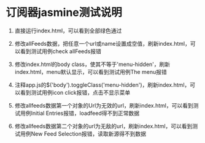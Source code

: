 # 订阅器jasmine测试说明

1. 直接运行index.html，可以看到全部绿色通过

2. 修改allFeeds数据，把任意一个url或name设置成空值，刷新index.html，可以看到测试用例check allFeeds报错

3. 修改index.html的body class，使其不等于'menu-hidden'，刷新index.html，menu默认显示，可以看到测试用例The menu报错

4. 注释app.js的$('body').toggleClass('menu-hidden')，刷新index.html，可以看到测试用例icon click报错，点击不显示菜单

5. 修改allfeeds数据第一个对象的Url为无效的url，刷新index.html，可以看到测试用例Initial Entries报错，loadfeed得不到正常数据

6. 修改allfeeds数据第二个对象的url为无敌的url，刷新index.html，可以看到测试用例New Feed Selection报错，读取新源得不到数据
